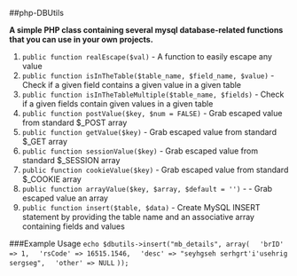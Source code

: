##php-DBUtils

**A simple PHP class containing several mysql database-related functions that you can use in your own projects.**

1. `public function realEscape($val)` - A function to easily escape any value
2. `public function isInTheTable($table_name, $field_name, $value)` - Check if a given field contains a given value in a given table
3. `public function isInTheTableMultiple($table_name, $fields)` - Check if a given fields contain given values in a given table
4. `public function postValue($key, $num = FALSE)` - Grab escaped value from standard $_POST array
5. `public function getValue($key)` - Grab escaped value from standard $_GET array
6. `public function sessionValue($key)` - Grab escaped value from standard $_SESSION array
7. `public function cookieValue($key)` - Grab escaped value from standard $_COOKIE array
8. `public function arrayValue($key, $array, $default = '')` -  - Grab escaped value an array
9. `public function insert($table, $data)` - Create MySQL INSERT statement by providing the table name and an associative array containing fields and values

###Example Usage
  `echo $dbutils->insert("mb_details", array(`
  `  'brID' => 1,`
  `  'rsCode' => 16515.1546,`
  `  'desc' => "seyhgseh serhgrt'i'usehrig sergseg",`
  `  'other' => NULL`
  `));`
